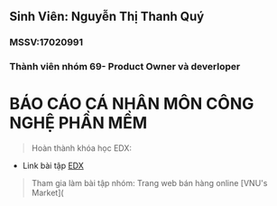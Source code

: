 ## Sinh Viên: Nguyễn Thị Thanh Quý
### MSSV:17020991

### Thành viên nhóm 69- Product Owner và deverloper

# BÁO CÁO CÁ NHÂN MÔN CÔNG NGHỆ PHẦN MỀM

> Hoàn thành khóa học EDX:
* Link bài tập [EDX](https://github.com/tranthiensonuet/INT2208-8-2019/blob/master/NguyenThiThanhQuy/SoftEng1x.jpg)

> Tham gia làm bài tập nhóm:  Trang web bán hàng online [VNU's Market](
